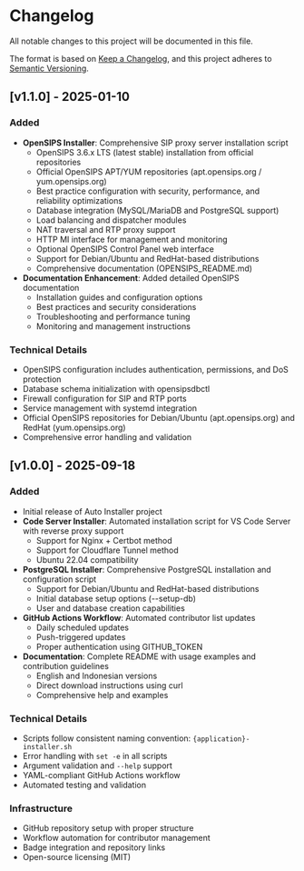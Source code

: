# Changelog

All notable changes to this project will be documented in this file.

The format is based on [Keep a Changelog](https://keepachangelog.com/en/1.0.0/),
and this project adheres to [Semantic Versioning](https://semver.org/spec/v2.0.0.html).

## [v1.1.0] - 2025-01-10

### Added
- **OpenSIPS Installer**: Comprehensive SIP proxy server installation script
  - OpenSIPS 3.6.x LTS (latest stable) installation from official repositories
  - Official OpenSIPS APT/YUM repositories (apt.opensips.org / yum.opensips.org)
  - Best practice configuration with security, performance, and reliability optimizations
  - Database integration (MySQL/MariaDB and PostgreSQL support)
  - Load balancing and dispatcher modules
  - NAT traversal and RTP proxy support
  - HTTP MI interface for management and monitoring
  - Optional OpenSIPS Control Panel web interface
  - Support for Debian/Ubuntu and RedHat-based distributions
  - Comprehensive documentation (OPENSIPS_README.md)
- **Documentation Enhancement**: Added detailed OpenSIPS documentation
  - Installation guides and configuration options
  - Best practices and security considerations
  - Troubleshooting and performance tuning
  - Monitoring and management instructions

### Technical Details
- OpenSIPS configuration includes authentication, permissions, and DoS protection
- Database schema initialization with opensipsdbctl
- Firewall configuration for SIP and RTP ports
- Service management with systemd integration
- Official OpenSIPS repositories for Debian/Ubuntu (apt.opensips.org) and RedHat (yum.opensips.org)
- Comprehensive error handling and validation

## [v1.0.0] - 2025-09-18

### Added
- Initial release of Auto Installer project
- **Code Server Installer**: Automated installation script for VS Code Server with reverse proxy support
  - Support for Nginx + Certbot method
  - Support for Cloudflare Tunnel method
  - Ubuntu 22.04 compatibility
- **PostgreSQL Installer**: Comprehensive PostgreSQL installation and configuration script
  - Support for Debian/Ubuntu and RedHat-based distributions
  - Initial database setup options (--setup-db)
  - User and database creation capabilities
- **GitHub Actions Workflow**: Automated contributor list updates
  - Daily scheduled updates
  - Push-triggered updates
  - Proper authentication using GITHUB_TOKEN
- **Documentation**: Complete README with usage examples and contribution guidelines
  - English and Indonesian versions
  - Direct download instructions using curl
  - Comprehensive help and examples

### Technical Details
- Scripts follow consistent naming convention: `{application}-installer.sh`
- Error handling with `set -e` in all scripts
- Argument validation and `--help` support
- YAML-compliant GitHub Actions workflow
- Automated testing and validation

### Infrastructure
- GitHub repository setup with proper structure
- Workflow automation for contributor management
- Badge integration and repository links
- Open-source licensing (MIT)